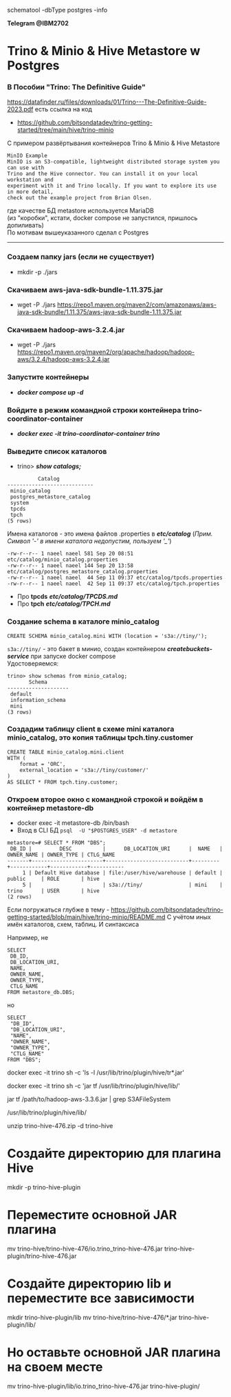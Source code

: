 schematool -dbType postgres -info



**Telegram @IBM2702**

# Trino & Minio & Hive Metastore w Postgres

### В Пособии "Trino: The Definitive Guide"
https://datafinder.ru/files/downloads/01/Trino---The-Definitive-Guide-2023.pdf есть ссылка на код  
- https://github.com/bitsondatadev/trino-getting-started/tree/main/hive/trino-minio

С примером развёртывания контейнеров Trino & Minio & Hive Metastore
```
MinIO Example
MinIO is an S3-compatible, lightweight distributed storage system you can use with
Trino and the Hive connector. You can install it on your local workstation and
experiment with it and Trino locally. If you want to explore its use in more detail,
check out the example project from Brian Olsen.
```
где качестве БД metastore используется MariaDB <br>
(из "коробки", кстати, docker compose не запустился, пришлось допиливать)<br>
По мотивам вышеуказанного сделал с Postgres<hr>

### Создаем папку jars (если не существует)
- mkdir -p ./jars

### Скачиваем aws-java-sdk-bundle-1.11.375.jar
- wget -P ./jars https://repo1.maven.org/maven2/com/amazonaws/aws-java-sdk-bundle/1.11.375/aws-java-sdk-bundle-1.11.375.jar

### Скачиваем hadoop-aws-3.2.4.jar
- wget -P ./jars https://repo1.maven.org/maven2/org/apache/hadoop/hadoop-aws/3.2.4/hadoop-aws-3.2.4.jar

### Запустите контейнеры
- ***docker compose up -d***
### Войдите в режим командной строки контейнера trino-coordinator-container 
- ***docker exec -it trino-coordinator-container trino***
### Выведите список каталогов
- trino> ***show catalogs;***

```
          Catalog           
----------------------------
 minio_catalog              
 postgres_metastore_catalog 
 system                     
 tpcds                      
 tpch                       
(5 rows)
```
Имена каталогов - это имена файлов .properties в ***etc/catalog*** (*Прим. Символ '-' в имени каталога недопустим, пользуем '_'*)
```
-rw-r--r-- 1 naeel naeel 581 Sep 20 08:51 etc/catalog/minio_catalog.properties
-rw-r--r-- 1 naeel naeel 144 Sep 20 13:58 etc/catalog/postgres_metastore_catalog.properties
-rw-r--r-- 1 naeel naeel  44 Sep 11 09:37 etc/catalog/tpcds.properties
-rw-r--r-- 1 naeel naeel  42 Sep 11 09:37 etc/catalog/tpch.properties
```
- Про **tpcds** ***etc/catalog/TPCDS.md***
- Про **tpch** ***etc/catalog/TPCH.md***

### Создание schema в каталоге minio_catalog
```
CREATE SCHEMA minio_catalog.mini WITH (location = 's3a://tiny/');
```
`s3a://tiny/` - это бакет в минио, создан контейнером ***createbuckets-service*** при запуске docker compose<br>
Удостоверяемся:
```
trino> show schemas from minio_catalog;
       Schema       
--------------------
 default            
 information_schema 
 mini
(3 rows)
```
### Создадим таблицу client в схеме mini каталога minio_catalog, это копия таблицы tpch.tiny.customer
```
CREATE TABLE minio_catalog.mini.client
WITH (
    format = 'ORC',
    external_location = 's3a://tiny/customer/'
) 
AS SELECT * FROM tpch.tiny.customer;
```

### Откроем второе окно с командной строкой и войдём в контейнер metastore-db
- docker exec -it metastore-db /bin/bash
- Вход в CLI БД
`psql  -U "$POSTGRES_USER" -d metastore`
```
metastore=# SELECT * FROM "DBS";
 DB_ID |         DESC          |      DB_LOCATION_URI      |  NAME   | OWNER_NAME | OWNER_TYPE | CTLG_NAME 
-------+-----------------------+---------------------------+---------+------------+------------+-----------
     1 | Default Hive database | file:/user/hive/warehouse | default | public     | ROLE       | hive
     5 |                       | s3a://tiny/               | mini    | trino      | USER       | hive
(2 rows)
```

Если погружаться глубже в тему - https://github.com/bitsondatadev/trino-getting-started/blob/main/hive/trino-minio/README.md
С учётом иных имён каталогов, схем, таблиц.
И синтаксиса

Например, не
```
SELECT
 DB_ID,
 DB_LOCATION_URI,
 NAME, 
 OWNER_NAME,
 OWNER_TYPE,
 CTLG_NAME
FROM metastore_db.DBS;
```
но
```
SELECT
 "DB_ID",
 "DB_LOCATION_URI",
 "NAME", 
 "OWNER_NAME",
 "OWNER_TYPE",
 "CTLG_NAME"
FROM "DBS";
```


docker exec -it trino sh -c 'ls -l /usr/lib/trino/plugin/hive/tr*.jar'

docker exec -it trino sh -c 'jar tf /usr/lib/trino/plugin/hive/lib/'

jar tf /path/to/hadoop-aws-3.3.6.jar | grep S3AFileSystem

/usr/lib/trino/plugin/hive/lib/

unzip trino-hive-476.zip -d trino-hive

# Создайте директорию для плагина Hive
mkdir -p trino-hive-plugin

# Переместите основной JAR плагина
mv trino-hive/trino-hive-476/io.trino_trino-hive-476.jar trino-hive-plugin/trino-hive-476.jar

# Создайте директорию lib и переместите все зависимости
mkdir trino-hive-plugin/lib
mv trino-hive/trino-hive-476/*.jar trino-hive-plugin/lib/

# Но оставьте основной JAR плагина на своем месте
mv trino-hive-plugin/lib/io.trino_trino-hive-476.jar trino-hive-plugin/


